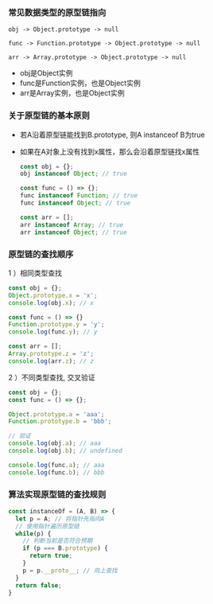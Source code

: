 ### 常见数据类型的原型链指向

```
obj -> Object.prototype -> null

func -> Function.prototype -> Object.prototype -> null

arr -> Array.prototype -> Object.prototype -> null
```

- obj是Object实例
- func是Function实例，也是Object实例
- arr是Array实例，也是Object实例

### 关于原型链的基本原则

- 若A沿着原型链能找到B.prototype, 则A instanceof B为true
- 如果在A对象上没有找到x属性，那么会沿着原型链找x属性

	```ts
	const obj = {};
	obj instanceof Object; // true
	
	const func = () => {};
	func instanceof Function; // true
	func instanceof Object; // true
	
	const arr = [];
	arr instanceof Array; // true
	arr instanceof Object; // true
	```

### 原型链的查找顺序

1 ）相同类型查找

```ts
const obj = {};
Object.prototype.x = 'x';
console.log(obj.x); // x

const func = () => {}
Function.prototype.y = 'y';
console.log(func.y); // y

const arr = [];
Array.prototype.z = 'z';
console.log(arr.z); // z
```


2 ）不同类型查找, 交叉验证

```ts
const obj = {};
const func = () => {};

Object.prototype.a = 'aaa';
Function.prototype.b = 'bbb';

// 验证
console.log(obj.a); // aaa
console.log(obj.b); // undefined

console.log(func.a); // aaa
console.log(func.b); // bbb
```

### 算法实现原型链的查找规则

```ts
const instanceOf = (A, B) => {
  let p = A; // 将指针先指向A
  // 使用指针遍历原型链
  while(p) {
    // 判断当前是否符合预期
    if (p === B.prototype) {
      return true;
    }
    p = p.__proto__; // 向上查找
  }
  return false;
}
```